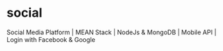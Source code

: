 # social
Social Media Platform | MEAN Stack | NodeJs &amp; MongoDB | Mobile API | Login with Facebook &amp; Google
